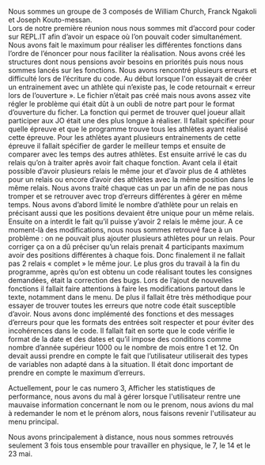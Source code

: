 Nous sommes un groupe de 3 composés de William Church, Franck Ngakoli et Joseph Kouto-messan.  
Lors de notre première réunion nous nous sommes mit d’accord pour coder sur REPL.IT afin d’avoir un espace où l’on pouvait coder simultanément. 
Nous avons fait le maximum pour réaliser les différentes fonctions dans l’ordre de l’énoncer pour nous faciliter la réalisation. 
Nous avons créé les structures dont nous pensions avoir besoins en priorités puis nous nous sommes lancés sur les fonctions.
Nous avons rencontré plusieurs erreurs et difficulté lors de l’écriture du code.
Au début lorsque l'on essayait de créer un entrainement avec un athlète qui n’existe pas, le code retournait « erreur lors de l’ouverture ». 
Le fichier n’était pas créé mais nous avons assez vite régler le problème qui était dût à un oubli de notre part pour le format d’ouverture du ficher.
La fonction qui permet de trouver quel joueur allait participer aux JO était une des plus longue à réaliser. 
Il fallait spécifier pour quelle épreuve et que le programme trouve tous les athlètes ayant réalisé cette épreuve. 
Pour les athlètes ayant plusieurs entrainements de cette épreuve il fallait spécifier de garder le meilleur temps et ensuite de comparer avec les temps des autres athlètes.
Est ensuite arrivé le cas du relais qu’on à traiter après avoir fait chaque fonction. 
Avant cela il était possible d’avoir plusieurs relais le même jour et d’avoir plus de 4 athlètes pour un relais ou encore d’avoir des athlètes avec la même position dans le même relais. 
Nous avons traité chaque cas un par un afin de ne pas nous tromper et se retrouver avec trop d’erreurs différentes à gérer en même temps. 
Nous avons d’abord limité le nombre d’athlète pour un relais en précisant aussi que les positions devaient être unique pour un même relais. 
Ensuite on a interdit le fait qu’il puisse y’avoir 2 relais le même jour. 
A ce moment-là des modifications, nous nous sommes retrouvé face à un problème : on ne pouvait plus ajouter plusieurs athlètes pour un relais. 
Pour corriger ça on a dû préciser qu’un relais prenait 4 participants maximum avoir des positions différentes à chaque fois. 
Donc finalement il ne fallait pas 2 relais « complet » le même jour.
Le plus gros du travail à la fin du programme, après qu’on est obtenu un code réalisant toutes les consignes demandées, était la correction des bugs. 
Lors de l’ajout de nouvelles fonctions il fallait faire attentions à faire les modifications partout dans le texte, notamment dans le menu. 
De plus il fallait être très méthodique pour essayer de trouver toutes les erreurs que notre code était susceptible d’avoir. 
Nous avons donc implémenté des fonctions et des messages d’erreurs pour que les formats des entrées soit respecter et pour éviter des incohérences dans le code. 
Il fallait fait en sorte que le code vérifie le format de la date et des dates et qu’il impose des conditions comme nombre d’année supérieur 1000 ou le nombre de mois entre 1 et 12. 
On devait aussi prendre en compte le fait que l’utilisateur utiliserait des types de variables non adapté dans à la situation. 
Il était donc important de prendre en compte le maximum d’erreurs.

Actuellement, pour le cas numero 3, Afficher les statistiques de performance, nous avons du mal à gérer lorsque l'utilisateur rentre une mauvaise information concernant le nom ou le prenom, nous avions du mal à redemander le nom et le prénom alors, nous faisons revenir l'utilisateur au menu principal. 


Nous avons principalement à distance, nous nous sommes retrouvés seulement 3 fois tous ensemble pour travailler en physique, le 7, le 14 et le 23 mai.
